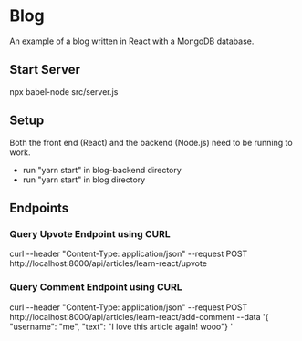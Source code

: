 # Blog
An example of a blog written in React with a MongoDB database. 

## Start Server
npx babel-node src/server.js

## Setup
Both the front end (React) and the backend (Node.js) need to be running to work.
- run "yarn start" in blog-backend directory
- run "yarn start" in blog directory

## Endpoints

### Query Upvote Endpoint using CURL
curl --header "Content-Type: application/json"  --request POST  http://localhost:8000/api/articles/learn-react/upvote

### Query Comment Endpoint using CURL
curl --header "Content-Type: application/json"  --request POST  http://localhost:8000/api/articles/learn-react/add-comment --data '{ "username": "me", "text": "I love this article again! wooo"} '

